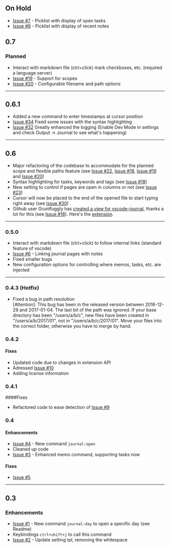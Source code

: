 ## On Hold
* [Issue #7](https://github.com/pajoma/vscode-journal/issues/7) - Picklist with display of open tasks
* [Issue #8](https://github.com/pajoma/vscode-journal/issues/8) - Picklist with display of recent notes

## 0.7
### Planned

* Interact with markdown file (ctrl+click) mark checkboxes, etc. (required a language server) 
* [Issue #19](https://github.com/pajoma/vscode-journal/issues/20) - Support for scopes
* [Issue #20](https://github.com/pajoma/vscode-journal/issues/20) -  Configurable filename and path options
----
## 0.6.1
* Added a new command to enter timestamps at cursor position 
* [Issue #34](https://github.com/pajoma/vscode-journal/issues/34) Fixed some issues with the syntax highlighting 
* [Issue #32](https://github.com/pajoma/vscode-journal/issues/32) Greatly enhanced the logging (Enable Dev Mode in settings and check Output -> Journal to see what's happening)
----

## 0.6
* Major refactoring of the codebase to accommodate for the planned scope and flexible paths feature (see [Issue #22](https://github.com/pajoma/vscode-journal/issues/22),  [Issue #18](https://github.com/pajoma/vscode-journal/issues/18),  [Issue #19](https://github.com/pajoma/vscode-journal/issues/19) and  [Issue #20](https://github.com/pajoma/vscode-journal/issues/20)) 
* Syntax highlighting for tasks, keywords and tags (see [Issue #18](https://github.com/pajoma/vscode-journal/issues/18)) 
* New setting to control if pages are open in columns or not (see [Issue #23](https://github.com/pajoma/vscode-journal/issues/23))
* Cursor will now be placed to the end of the opened file to start typing right away (see [Issue #30](https://github.com/pajoma/vscode-journal/issues/30))
* Github user Gruntfuggly has [created a view for vscode-journal](https://github.com/Gruntfuggly/vscode-journal-view), thanks a lot for this (see [Issue #18](https://github.com/pajoma/vscode-journal/issues/18)). Here's the [extension](https://marketplace.visualstudio.com/items?itemName=Gruntfuggly.vscode-journal-view). 

----

### 0.5.0
* Interact with markdown file (ctrl+click) to follow internal links (standard feature of vscode)
* [Issue #6](https://github.com/pajoma/vscode-journal/issues/6) - Linking journal pages with notes
* Fixed smaller bugs
* New configuration options for controlling where memos, tasks, etc. are injected


----

### 0.4.3 (Hotfix)
* Fixed a bug in path resolution  
[Attention]: This bug has been in the released version between 2016-12-29 and 2017-01-04. The last bit of the path was ignored. If your base directory has been "/users/a/b/c", new files have been created in "/users/a/b/2017/01", not in "/users/a/b/c/2017/01". Move your files into the correct folder, otherwise you have to merge by hand. 


### 0.4.2

#### Fixes
* Updated code due to changes in extension API
* Adressed [Issue #10](https://github.com/pajoma/vscode-journal/issues/10) 
* Adding license information  

### 0.4.1

####Fixes
* Refactored code to ease detection of [Issue #9](https://github.com/pajoma/vscode-journal/issues/9) 


### 0.4
#### Enhancements  
* [Issue #4](https://github.com/pajoma/vscode-journal/issues/4) - New command `journal:open`
* Cleaned up code
* [Issue #3](https://github.com/pajoma/vscode-journal/issues/3) - Enhanced memo command, supporting tasks now

#### Fixes
* [Issue #5](https://github.com/pajoma/vscode-journal/issues/5)


----

## 0.3

### Enhancements
- [Issue #1](https://github.com/pajoma/vscode-journal/issues/1) - New command `journal:day` to open a specific day (see Readme)
- Keybindings `ctrl+shift+j` to call this command
- [Issue #2](https://github.com/pajoma/vscode-journal/issues/2) - Update setting tpl, removing the whitespace 
